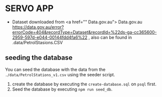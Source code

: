 # SERVO APP


- Dataset downloaded from <a href="" Data.gov.au"> Data.gov.au</a> https://data.gov.au/error?errorCode=404&recordType=Dataset&recordId=%22ds-ga-cc365600-2959-597d-e044-00144fdd4fa6%22 , also can be found in .data/PetrolStasions.CSV

## seeding the database

You can seed the database with the data from the `./data/PetrolStations_v1.csv` using the seeder script.

1. create the database by executing the `create-database.sql` on `psql` first.
2. Seed the database by executing `npm run seed_db`.


